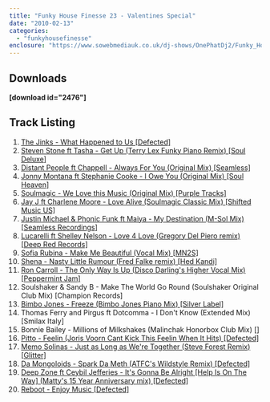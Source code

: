 ```yaml
---
title: "Funky House Finesse 23 - Valentines Special"
date: "2010-02-13"
categories: 
  - "funkyhousefinesse"
enclosure: "https://www.sowebmediauk.co.uk/dj-shows/OnePhatDj2/Funky_House_Finesse_23_13th_February_2010_128.mp3 audio/mpeg "
---
```


## Downloads

**\[download id="2476"\]**

## Track Listing

1. [The Jinks - What Happened to Us \[Defected\]](https://www.defected.com/store/details/The+Jinks+featuring+Carla+Prather/What+Happened+To+Us/1609/2704)
2. [Steven Stone ft Tasha - Get Up (Terry Lex Funky Piano Remix) \[Soul Deluxe\]](https://www.traxsource.com/index.php?act=show&fc=tpage&cr=titles&cv=45064)
3. [Distant People ft Chappell - Always For You (Original Mix) \[Seamless\]](https://www.traxsource.com/index.php?act=show&fc=tpage&cr=titles&cv=30543)
4. [Jonny Montana ft Stephanie Cooke - I Owe You (Original Mix) \[Soul Heaven\]](https://www.traxsource.com/index.php?act=show&fc=tpage&cr=titles&cv=45678)
5. [Soulmagic - We Love this Music (Original Mix) \[Purple Tracks\]](https://www.traxsource.com/index.php?act=show&fc=tpage&cr=titles&cv=46131)
6. [Jay J ft Charlene Moore - Love Alive (Soulmagic Classic Mix) \[Shifted Music US\]](https://www.djdownload.com/mp3-detail/Jay+J+feat+Charlene+Moore/Love+Alive/Shifted+Music+US/969513)
7. [Justin Michael & Phonic Funk ft Maiya - My Destination (M-Sol Mix) \[Seamless Recordings\]](https://www.seamlessrecordings.com/default.aspx?Page=Detail&PID=1614)
8. [Lucarelli ft Shelley Nelson - Love 4 Love (Gregory Del Piero remix) \[Deep Red Records\]](https://www.traxsource.com/index.php?act=show&fc=tpage&cr=titles&cv=45089)
9. [Sofia Rubina - Make Me Beautiful (Vocal Mix) \[MN2S\]](https://www.traxsource.com/index.php?act=show&fc=tpage&cr=titles&cv=45525)
10. [Shena - Nasty Little Rumour (Fred Falke remix) \[Hed Kandi\]](https://www.play.com/Music/MP3-Download-Track/4-/13543705/Nasty-Little-Rumour/Product.html?aid=13543535)
11. [Ron Carroll - The Only Way Is Up (Disco Darling's Higher Vocal Mix) \[Peppermint Jam\]](https://itunes.apple.com/pt/album/id103766525)
12. Soulshaker & Sandy B - Make The World Go Round (Soulshaker Original Club Mix) \[Champion Records\]
13. [Bimbo Jones - Freeze (Bimbo Jones Piano Mix) \[Silver Label\]](https://itunes.apple.com/ca/album/freeze-remixes-v-2-single/id347175128)
14. Thomas Ferry and Pirgus ft Dotcomma - I Don't Know (Extended Mix) \[Smilax Italy\]
15. Bonnie Bailey - Millions of Milkshakes (Malinchak Honorbox Club Mix) \[\]
16. [Pitto - Feelin (Joris Voorn Cant Kick This Feelin When It Hits) \[Defected\]](https://onephatdj.trackitdown.net/genre/house/track/1863279.html)
17. [Memo Solinas - Just as Long as We're Together (Steve Forest Remix) \[Glitter\]](https://onephatdj.trackitdown.net/genre/house/track/1112946.html)
18. [Da Mongoloids - Spark Da Meth (ATFC's Wildstyle Remix) \[Defected\]](https://onephatdj.trackitdown.net/genre/house/track/1863299.html)
19. [Deep Zone ft Ceybil Jefferies - It's Gonna Be Alright \[Help Is On The Way\] (Matty's 15 Year Anniversary mix) \[Defected\]](https://onephatdj.trackitdown.net/genre/house/track/1863387.html)
20. [Reboot - Enjoy Music \[Defected\]](https://onephatdj.trackitdown.net/genre/house/track/1863371.html)
